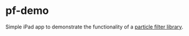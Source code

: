 # pf-demo

Simple iPad app to demonstrate the functionality of a [particle filter library](https://github.com/micheleAndreata/ParticleFilter/tree/main).
